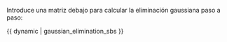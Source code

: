 Introduce una matriz debajo para calcular la eliminación gaussiana paso a paso:

{{ dynamic | gaussian_elimination_sbs }}